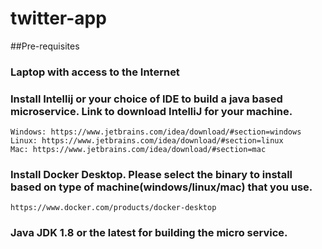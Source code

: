 # twitter-app

##Pre-requisites
### Laptop with access to the Internet
### Install Intellij or your choice of IDE to build a java based microservice. Link to download IntelliJ for your machine.
    Windows: https://www.jetbrains.com/idea/download/#section=windows
    Linux: https://www.jetbrains.com/idea/download/#section=linux
    Mac: https://www.jetbrains.com/idea/download/#section=mac
### Install Docker Desktop. Please select the binary to install based on type of machine(windows/linux/mac) that you use.
    https://www.docker.com/products/docker-desktop
### Java JDK 1.8 or the latest for building the micro service.
